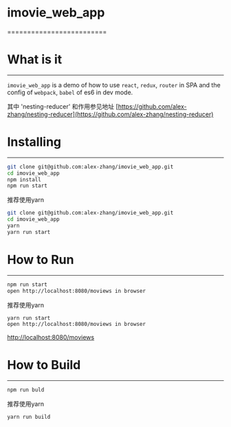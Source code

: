 # imovie_web_app
=========================

# What is it
----------------------

`imovie_web_app` is a demo of how to use `react`, `redux`, `router` in SPA and the config of `webpack`, `babel` of es6 in dev mode.

其中 'nesting-reducer' 和作用参见地址 [https://github.com/alex-zhang/nesting-reducer](https://github.com/alex-zhang/nesting-reducer)

# Installing
----------------------

``` bash
git clone git@github.com:alex-zhang/imovie_web_app.git
cd imovie_web_app
npm install
npm run start
```

推荐使用yarn

```bash
git clone git@github.com:alex-zhang/imovie_web_app.git
cd imovie_web_app
yarn
yarn run start
```

# How to Run
----------------------

```bash
npm run start
open http://localhost:8080/moviews in browser
```

推荐使用yarn

```bash
yarn run start
open http://localhost:8080/moviews in browser
```

[http://localhost:8080/moviews](http://localhost:8080/moviews)

# How to Build
----------------------

```bash
npm run buld
```

推荐使用yarn

```bash
yarn run build
```


